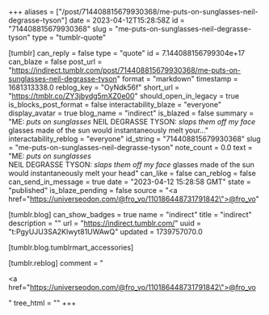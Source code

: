 +++
aliases = ["/post/714408815679930368/me-puts-on-sunglasses-neil-degrasse-tyson"]
date = 2023-04-12T15:28:58Z
id = "714408815679930368"
slug = "me-puts-on-sunglasses-neil-degrasse-tyson"
type = "tumblr-quote"

[tumblr]
can_reply = false
type = "quote"
id = 7.144088156799304e+17
can_blaze = false
post_url = "https://indirect.tumblr.com/post/714408815679930368/me-puts-on-sunglasses-neil-degrasse-tyson"
format = "markdown"
timestamp = 1681313338.0
reblog_key = "OyNdk56f"
short_url = "https://tmblr.co/ZY3jbydg5mXZ0e00"
should_open_in_legacy = true
is_blocks_post_format = false
interactability_blaze = "everyone"
display_avatar = true
blog_name = "indirect"
is_blazed = false
summary = "ME: *puts on sunglasses* NEIL DEGRASSE TYSON: *slaps them off my face* glasses made of the sun would instantaneously melt your..."
interactability_reblog = "everyone"
id_string = "714408815679930368"
slug = "me-puts-on-sunglasses-neil-degrasse-tyson"
note_count = 0.0
text = "ME: *puts on sunglasses*<br/>NEIL DEGRASSE TYSON: *slaps them off my face* glasses made of the sun would instantaneously melt your head"
can_like = false
can_reblog = false
can_send_in_message = true
date = "2023-04-12 15:28:58 GMT"
state = "published"
is_blaze_pending = false
source = "<a href=\"https://universeodon.com/@fro_vo/110186448731791842\">@fro_vo</a>"

[tumblr.blog]
can_show_badges = true
name = "indirect"
title = "indirect"
description = ""
url = "https://indirect.tumblr.com/"
uuid = "t:PgyUJU3SA2Klwyt81UWAwQ"
updated = 1739757070.0

[tumblr.blog.tumblrmart_accessories]

[tumblr.reblog]
comment = "<p><a href=\"https://universeodon.com/@fro_vo/110186448731791842\">@fro_vo</a></p>"
tree_html = ""
+++
